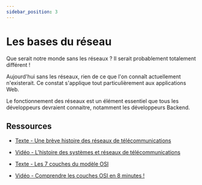 ```yaml
---
sidebar_position: 3
---
```


# Les bases du réseau

Que serait notre monde sans les réseaux ? Il serait probablement totalement différent !

Aujourd'hui sans les réseaux, rien de ce que l'on connaît actuellement n'existerait. Ce constat s'applique tout particulièrement aux applications Web.

Le fonctionnement des réseaux est un élément essentiel que tous les développeurs devraient connaitre, notamment les développeurs Backend.

## Ressources

* [Texte - Une brève histoire des réseaux de télécommunications](https://interstices.info/une-breve-histoire-des-reseaux-de-telecommunications/)

* [Vidéo - L'histoire des systèmes et réseaux de télécommunications](https://youtu.be/LKGkmbz57ds)

* [Texte - Les 7 couches du modèle OSI](https://www.reseaux-telecoms.net/actualites/lire-les-7-couches-du-modele-osi-28083.html)

* [Vidéo - Comprendre les couches OSI en 8 minutes !](https://youtu.be/YG57te3jqE8)
